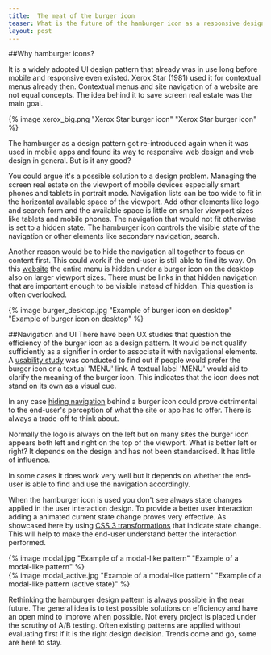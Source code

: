 ```yaml
---
title:  The meat of the burger icon
teaser: What is the future of the hamburger icon as a responsive design pattern? 
layout: post
---
```


##Why hamburger icons?

It is a widely adopted UI design pattern that already was in use long before mobile and responsive even existed. Xerox Star (1981) used it for contextual menus already then.
Contextual menus and site navigation of a website are not equal concepts. The idea behind it to save screen real estate was the main goal.

{% image xerox_big.png "Xerox Star burger icon" "Xerox Star burger icon" %}

The hamburger as a design pattern got re-introduced again when it was used in mobile apps and found its way to responsive web design and web design in general. But is it any good?

You could argue it's a possible solution to a design problem. Managing the screen real estate on the viewport of mobile devices especially smart phones and tablets in portrait mode. Navigation lists can be too wide to fit in the horizontal available space of the viewport. Add other elements like logo and search form and the available space is little on smaller viewport sizes like tablets and mobile phones. The navigation that would not fit otherwise is set to a hidden state. The hamburger icon controls the visible state of the navigation or other elements like secondary navigation, search.

Another reason would be to hide the navigation all together to focus on content first.  This could work if the end-user is still able to find its way. On this [website](http://www.wbw.ch/) the entire menu is hidden under a burger icon on the desktop also on larger viewport sizes. 
There must be links in that hidden navigation that are important enough to be visible instead of hidden. This question is often overlooked. 

{% image burger_desktop.jpg "Example of burger icon on desktop" "Example of burger icon on desktop" %}

##Navigation and UI
There have been UX studies that question the efficiency of the burger icon as a design pattern. It would be not qualify sufficiently as a signifier in order to associate it with navigational elements. A [usability study](http://exisweb.net/menu-eats-hamburger) was conducted to find out if people would prefer the burger icon or a textual 'MENU' link. A textual label 'MENU' would aid to clarify the meaning of the burger icon. This indicates that the icon does not stand on its own as a visual cue. 

In any case [hiding navigation](http://thenextweb.com/dd/2014/04/08/ux-designers-side-drawer-navigation-costing-half-user-engagement/) behind a burger icon could prove detrimental to the end-user's perception of what the site or app has to offer. There is always a trade-off to think about.

Normally the logo is always on the left but on many sites the burger icon appears both left and right on the top of the viewport. What is better left or right? It depends on the design and has not been standardised. It has little of influence.

In some cases it does work very well but it depends on whether the end-user is able to find and use the navigation accordingly. 

When the hamburger icon is used you don't see always state changes applied in the user interaction design. To provide a better user interaction adding a animated current state change proves very effective. As showcased here by using [CSS 3 transformations](http://sarasoueidan.com/blog/navicon-transformicons/) that indicate state change. This will help to make the end-user understand better the interaction performed.

<div class="inline-image">
{% image modal.jpg "Example of a modal-like pattern" "Example of a modal-like pattern" %}
</div>
<div class="inline-image">
{% image modal_active.jpg "Example of a modal-like pattern" "Example of a modal-like  pattern (active state)" %}
</div>

Rethinking the hamburger design pattern is always possible in the near future. The general idea is to test possible solutions on efficiency and have an open mind to improve when possible. Not every project is placed under the scrutiny of A/B testing. Often existing patterns are applied without evaluating first if it is the right design decision. Trends come and go, some are here to stay.
